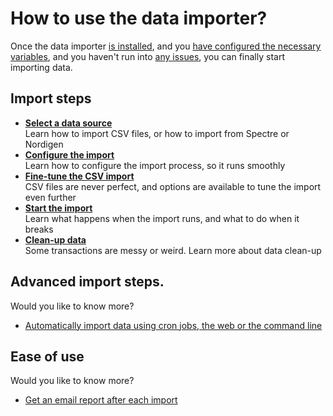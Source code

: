 # How to use the data importer?

Once the data importer [is installed](../installation/index.md), and you [have configured the necessary variables](../installation/configuration.md), and you haven't run into [any issues](../faq/index.md), you can finally start importing data.

## Import steps

- **[Select a data source](select-data-source.md)**  
  Learn how to import CSV files, or how to import from Spectre or Nordigen
- **[Configure the import](configuration.md)**  
  Learn how to configure the import process, so it runs smoothly
- **[Fine-tune the CSV import](fine-tune-import.md)**  
  CSV files are never perfect, and options are available to tune the import even further
- **[Start the import](start.md)**  
  Learn what happens when the import runs, and what to do when it breaks
- **[Clean-up data](clean-up-data.md)**  
  Some transactions are messy or weird. Learn more about data clean-up

## Advanced import steps.

Would you like to know more?

- [Automatically import data using cron jobs, the web or the command line](../advanced/automation.md)

## Ease of use

Would you like to know more?

- [Get an email report after each import](../advanced/notifications.md)

